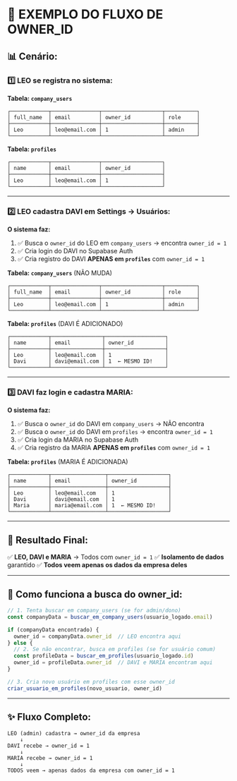 # 🎯 EXEMPLO DO FLUXO DE OWNER_ID

## 📊 Cenário:

### 1️⃣ **LEO se registra no sistema:**

**Tabela: `company_users`**
```
┌────────────┬───────────────┬───────────────────┬──────────┐
│ full_name  │ email         │ owner_id          │ role     │
├────────────┼───────────────┼───────────────────┼──────────┤
│ Leo        │ leo@email.com │ 1                 │ admin    │
└────────────┴───────────────┴───────────────────┴──────────┘
```

**Tabela: `profiles`**
```
┌────────────┬───────────────┬───────────────────┐
│ name       │ email         │ owner_id          │
├────────────┼───────────────┼───────────────────┤
│ Leo        │ leo@email.com │ 1                 │
└────────────┴───────────────┴───────────────────┘
```

---

### 2️⃣ **LEO cadastra DAVI em Settings → Usuários:**

**O sistema faz:**
1. ✅ Busca o `owner_id` do LEO em `company_users` → encontra `owner_id = 1`
2. ✅ Cria login do DAVI no Supabase Auth
3. ✅ Cria registro do DAVI **APENAS em `profiles`** com `owner_id = 1`

**Tabela: `company_users`** (NÃO MUDA)
```
┌────────────┬───────────────┬───────────────────┬──────────┐
│ full_name  │ email         │ owner_id          │ role     │
├────────────┼───────────────┼───────────────────┼──────────┤
│ Leo        │ leo@email.com │ 1                 │ admin    │
└────────────┴───────────────┴───────────────────┴──────────┘
```

**Tabela: `profiles`** (DAVI É ADICIONADO)
```
┌────────────┬────────────────┬───────────────────┐
│ name       │ email          │ owner_id          │
├────────────┼────────────────┼───────────────────┤
│ Leo        │ leo@email.com  │ 1                 │
│ Davi       │ davi@email.com │ 1  ← MESMO ID!    │
└────────────┴────────────────┴───────────────────┘
```

---

### 3️⃣ **DAVI faz login e cadastra MARIA:**

**O sistema faz:**
1. ✅ Busca o `owner_id` do DAVI em `company_users` → NÃO encontra
2. ✅ Busca o `owner_id` do DAVI em `profiles` → encontra `owner_id = 1`
3. ✅ Cria login da MARIA no Supabase Auth
4. ✅ Cria registro da MARIA **APENAS em `profiles`** com `owner_id = 1`

**Tabela: `profiles`** (MARIA É ADICIONADA)
```
┌────────────┬─────────────────┬───────────────────┐
│ name       │ email           │ owner_id          │
├────────────┼─────────────────┼───────────────────┤
│ Leo        │ leo@email.com   │ 1                 │
│ Davi       │ davi@email.com  │ 1                 │
│ Maria      │ maria@email.com │ 1  ← MESMO ID!    │
└────────────┴─────────────────┴───────────────────┘
```

---

## 🎉 Resultado Final:

✅ **LEO, DAVI e MARIA** → Todos com `owner_id = 1`
✅ **Isolamento de dados** garantido
✅ **Todos veem apenas os dados da empresa deles**

---

## 🔄 Como funciona a busca do owner_id:

```javascript
// 1. Tenta buscar em company_users (se for admin/dono)
const companyData = buscar_em_company_users(usuario_logado.email)

if (companyData encontrado) {
  owner_id = companyData.owner_id  // LEO encontra aqui
} else {
  // 2. Se não encontrar, busca em profiles (se for usuário comum)
  const profileData = buscar_em_profiles(usuario_logado.id)
  owner_id = profileData.owner_id  // DAVI e MARIA encontram aqui
}

// 3. Cria novo usuário em profiles com esse owner_id
criar_usuario_em_profiles(novo_usuario, owner_id)
```

---

## ✨ Fluxo Completo:

```
LEO (admin) cadastra → owner_id da empresa
    ↓
DAVI recebe → owner_id = 1
    ↓
MARIA recebe → owner_id = 1
    ↓
TODOS veem → apenas dados da empresa com owner_id = 1
```

